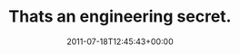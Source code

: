 ---
retweeted: false
source: <a href="http://itunes.apple.com/us/app/twitter/id409789998?mt=12" rel="nofollow">Twitter
  for Mac</a>
entities:
  hashtags: []
  symbols: []
  user_mentions: []
  urls:
  - url: http://t.co/f2fuK6X
    expanded_url: http://feedproxy.google.com/~r/DilbertDailyStrip/~3/VVmqtJs2lAk/
    display_url: feedproxy.google.com/~r/DilbertDail…
    indices:
    - '29'
    - '48'
display_text_range:
- '0'
- '48'
favorite_count: '0'
id_str: '92938096420732928'
truncated: false
retweet_count: '0'
id: '92938096420732928'
possibly_sensitive: false
created_at: Mon Jul 18 12:45:43 +0000 2011
favorited: false
full_text: Thats an engineering secret.
lang: en
quote_url: http://feedproxy.google.com/~r/DilbertDailyStrip/~3/VVmqtJs2lAk/
tags:
- pesos:twitter
date: '2011-07-18T12:45:43+00:00'
src: https://twitter.com/bascht/status/92938096420732928
original_url: https://twitter.com/bascht/status/92938096420732928
type: twitter_tweet
text: Thats an engineering secret.
title: Thats an engineering secret.

---